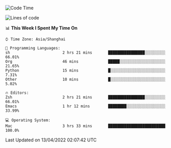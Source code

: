 <!--START_SECTION:waka-->
![Code Time](http://img.shields.io/badge/Code%20Time-695%20hrs%2033%20mins-blue)

![Lines of code](https://img.shields.io/badge/From%20Hello%20World%20I%27ve%20Written-22%20Thousand%20lines%20of%20code-blue)

📊 **This Week I Spent My Time On** 

```text
⌚︎ Time Zone: Asia/Shanghai

💬 Programming Languages: 
sh                       2 hrs 21 mins       ████████████████░░░░░░░░░   66.01% 
Org                      46 mins             █████░░░░░░░░░░░░░░░░░░░░   21.65% 
Python                   15 mins             █░░░░░░░░░░░░░░░░░░░░░░░░   7.31% 
Other                    10 mins             █░░░░░░░░░░░░░░░░░░░░░░░░   5.02%

🔥 Editors: 
Zsh                      2 hrs 21 mins       ████████████████░░░░░░░░░   66.01% 
Emacs                    1 hr 12 mins        ████████░░░░░░░░░░░░░░░░░   33.99%

💻 Operating System: 
Mac                      3 hrs 33 mins       █████████████████████████   100.0%

```


 Last Updated on 13/04/2022 02:07:42 UTC
<!--END_SECTION:waka-->
